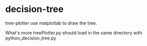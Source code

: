 # decision-tree

tree-plotter use matplotlab to draw the tree.

What's more treePlotter.py should load in the same directory with python_decision_tree.py
